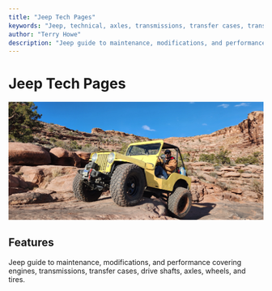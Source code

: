 ```yaml
---
title: "Jeep Tech Pages"
keywords: "Jeep, technical, axles, transmissions, transfer cases, transfer cases, engines, suspension, winches"
author: "Terry Howe"
description: "Jeep guide to maintenance, modifications, and performance covering engines, transmissions, transfer cases, drive shafts, axles, wheels, and tires."
---
```

# Jeep Tech Pages

![Moab](./img/20230405_090701.jpg)

## Features

Jeep guide to maintenance, modifications, and performance covering engines, transmissions, transfer cases, drive shafts, axles, wheels, and tires.